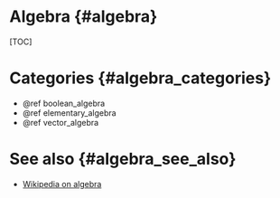 Algebra {#algebra}
=======

[TOC]


Categories {#algebra_categories}
==========
- @ref boolean_algebra
- @ref elementary_algebra
- @ref vector_algebra


See also {#algebra_see_also}
========
- [Wikipedia on algebra](https://en.wikipedia.org/wiki/Algebra)
